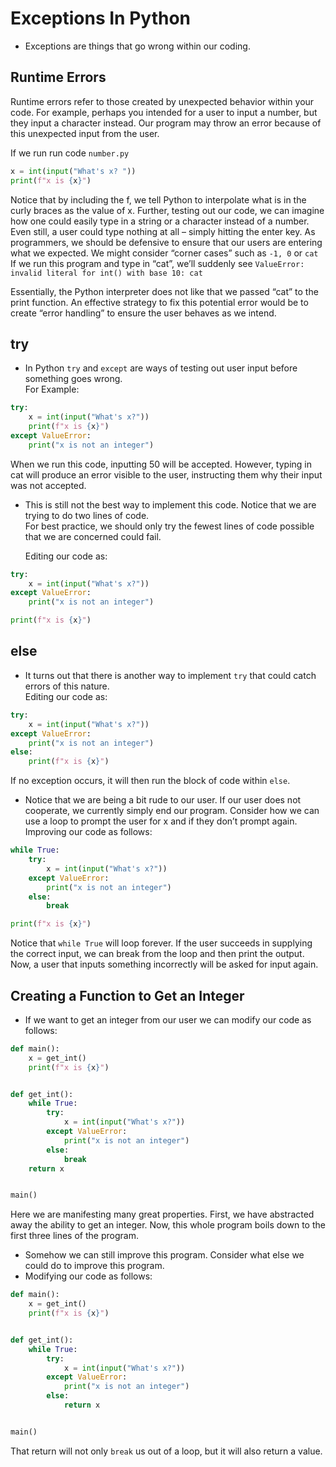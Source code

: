 # Exceptions In Python

- Exceptions are things that go wrong within our coding.

## Runtime Errors

Runtime errors refer to those created by unexpected behavior within your code.
For example, perhaps you intended for a user to input a number, but they input a character instead. Our program may throw an error because of this unexpected input from the user.

If we run run code `number.py`

```Python
x = int(input("What's x? "))
print(f"x is {x}")
```

Notice that by including the f, we tell Python to interpolate what is in the curly braces as the value of x. Further, testing out our code, we can imagine how one could easily type in a string or a character instead of a number. Even still, a user could type nothing at all – simply hitting the enter key.
As programmers, we should be defensive to ensure that our users are entering what we expected. We might consider “corner cases” such as `-1, 0` or `cat`
If we run this program and type in “cat”, we’ll suddenly see `ValueError: invalid literal for int() with base 10: cat`

Essentially, the Python interpreter does not like that we passed “cat” to the print function.
An effective strategy to fix this potential error would be to create “error handling” to ensure the user behaves as we intend.

## try

- In Python `try` and `except` are ways of testing out user input before something goes wrong.<br>
  For Example:

```Python
try:
    x = int(input("What's x?"))
    print(f"x is {x}")
except ValueError:
    print("x is not an integer")
```

When we run this code, inputting 50 will be accepted. However, typing in cat will produce an error visible to the user, instructing them why their input was not accepted.

- This is still not the best way to implement this code. Notice that we are trying to do two lines of code.<br>
  For best practice, we should only try the fewest lines of code possible that we are concerned could fail.

  Editing our code as:

```Python
try:
    x = int(input("What's x?"))
except ValueError:
    print("x is not an integer")

print(f"x is {x}")
```

## else

- It turns out that there is another way to implement `try` that could catch errors of this nature. <br>
  Editing our code as:

```Python
try:
    x = int(input("What's x?"))
except ValueError:
    print("x is not an integer")
else:
    print(f"x is {x}")
```

If no exception occurs, it will then run the block of code within `else`.

- Notice that we are being a bit rude to our user. If our user does not cooperate, we currently simply end our program. Consider how we can use a loop to prompt the user for x and if they don’t prompt again.<br>
  Improving our code as follows:

```Python
while True:
    try:
        x = int(input("What's x?"))
    except ValueError:
        print("x is not an integer")
    else:
        break

print(f"x is {x}")
```

Notice that `while True` will loop forever. If the user succeeds in supplying the correct input, we can break from the loop and then print the output. Now, a user that inputs something incorrectly will be asked for input again.

## Creating a Function to Get an Integer

- If we want to get an integer from our user we can modify our code as follows:

```Python
def main():
    x = get_int()
    print(f"x is {x}")


def get_int():
    while True:
        try:
            x = int(input("What's x?"))
        except ValueError:
            print("x is not an integer")
        else:
            break
    return x


main()
```

Here we are manifesting many great properties. First, we have abstracted away the ability to get an integer. Now, this whole program boils down to the first three lines of the program.

- Somehow we can still improve this program. Consider what else we could do to improve this program.
- Modifying our code as follows:

```Python
def main():
    x = get_int()
    print(f"x is {x}")


def get_int():
    while True:
        try:
            x = int(input("What's x?"))
        except ValueError:
            print("x is not an integer")
        else:
            return x


main()
```

That return will not only `break` us out of a loop, but it will also return a value.
